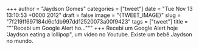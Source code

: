 
+++
author = "Jaydson Gomes"
categories = ["tweet"]
date = "Tue Nov 13 13:10:53 +0000 2012"
draft = false
image = "{TWEET_IMAGE}"
slug = "7f219ff697184d6cfdb997dd12520073a00f9423"
tags = ["tweet"]
title = """Recebi um Google Alert ho..."""
+++
Recebi um Google Alert hoje 'Jaydson eating a lollipop", um vídeo no Youtube. Existe um bebê Jaydson no mundo.
